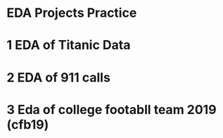 # EDA Projects Practice 
# 1 EDA of Titanic Data
# 2 EDA of 911 calls
# 3 Eda of college footabll team 2019 (cfb19)